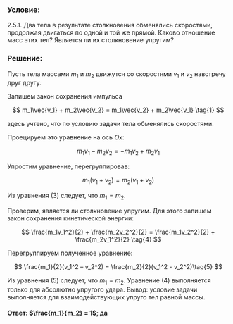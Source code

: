 ###  Условие:

$2.5.1.$ Два тела в результате столкновения обменялись скоростями, продолжая двигаться по одной и той же прямой. Каково отношение масс этих тел? Является ли их столкновение упругим?

###  Решение:

Пусть тела массами $m_1$ и $m_2$ движутся со скоростями $v_1$ и $v_2$ навстречу друг другу.

Запишем закон сохранения импульса

$$
m_1\vec{v_1} + m_2\vec{v_2} = m_1\vec{v_2} + m_2\vec{v_1} \tag{1}
$$

здесь учтено, что по условию задачи тела обменялись скоростями.

Проецируем это уравнение на ось $Ox$:

$$
m_1v_1 - m_2v_2 = -m_1v_2 + m_2v_1 \tag{2}
$$

Упростим уравнение, перегруппировав:

$$
m_1(v_1 + v_2) = m_2(v_1 + v_2)\tag{3}
$$

Из уравнения $(3)$ следует, что $m_1 = m_2.$

Проверим, является ли столкновение упругим. Для этого запишем закон сохранения кинетической энергии:

$$
\frac{m_1v_1^2}{2} + \frac{m_2v_2^2}{2} = \frac{m_1v_2^2}{2} + \frac{m_2v_1^2}{2} \tag{4}
$$

Перегруппируем полученное уравнение:

$$
\frac{m_1}{2}(v_1^2 – v_2^2) = \frac{m_2}{2}(v_1^2 - v_2^2)\tag{5}
$$

Из уравнения $(5)$ следует, что $m_1 = m_2$. Уравнение $(4)$ выполняется только для абсолютно упругого удара. Вывод: условие задачи выполняется для взаимодействующих упруго тел равной массы.

####  Ответ: $\frac{m_1}{m_2} = 1$; да